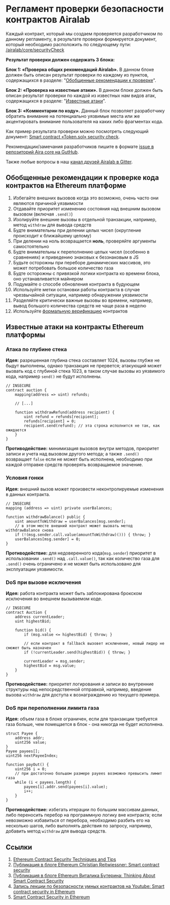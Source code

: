 # Регламент проверки безопасности контрактов Airalab

Каждый контракт, который мы создаем проверяется разработчиком по данному регламенту, в результате проверки формируется документ, который необходимо расположить по следующему пути: [/airalab/core/securityCheck](https://github.com/airalab/core/tree/master/securityCheck)

**Результат проверки должен содержать 3 блока:**

**Блок 1: «Проверка общих рекомендаций Airalab».** В данном блоке должен быть описан результат проверки по каждому из пунктов, содержащихся в разделе: "[Обобщенные рекомендации к проверке](#%D0%9E%D0%B1%D0%BE%D0%B1%D1%89%D0%B5%D0%BD%D0%BD%D1%8B%D0%B5-%D1%80%D0%B5%D0%BA%D0%BE%D0%BC%D0%B5%D0%BD%D0%B4%D0%B0%D1%86%D0%B8%D0%B8-%D0%BA-%D0%BF%D1%80%D0%BE%D0%B2%D0%B5%D1%80%D0%BA%D0%B5)".

**Блок 2: «Проверка на известные атаки».** В данном блоке должен быть описан результат проверки по каждой из известных нам видов атак, содержащихся в разделе: "[Известные атаки](#%D0%98%D0%B7%D0%B2%D0%B5%D1%81%D1%82%D0%BD%D1%8B%D0%B5-%D0%B0%D1%82%D0%B0%D0%BA%D0%B8)".

**Блок 3: «Комментарии по коду».** Данный блок позволяет разработчику обратить внимание на потенциально уязвимые места или же акцентировать внимание пользователя на каких либо фрагментах кода.

Как пример результата проверки можно посмотреть следующий документ: [Smart contract «Token.sol» security check](https://github.com/airalab/core/blob/master/securityCheck/token.md).

Рекомендации/замечания разработчиков пишите в формате [issue в репозиторий Aira core на GutHub](https://github.com/airalab/core/issues).

Также любые вопросы в наш [канал друзей Airalab в Gitter](https://gitter.im/airalab/friends).

## Обобщенные рекомендации к проверке кода контрактов на Ethereum платформе
1. Избегайте внешних вызовов когда это возможно, очень часто они являются причиной уязвимости
2. Отдавайте приоритет изменению состояния над внешним вызовом вызовом (включая `.send()`)
3. Изолируйте внешние вызовы в отдельной транзакции, например, метод `withdraw` для вывода средств
4. Будте внимательны при делении целых чисел (округление происходит к ближайшему целому)
5. При делении на ноль возвращается **ноль**, проверяйте аргументы самостоятельно
6. Будте внимательны к переполнению целых чисел (особенно в сравнениях) и приведению знаковых к беззнаковым в JS
7. Будьте осторожны при переборе динамических массивов, это может потребовать большое количество газа
8. Будте осторожны с привязкой логики контракта ко времени блока, оно устанавливается майнером
9. Подумайте о способе обновления контракта в будующем
10. Используйте метки остановки работы контракта в случае чрезвычайной ситуации, например обнаружении уязвимости
11. Разделяйте критически важные вызовы во времени, например, вывод большого количества средств не чаще раза в неделю
12. Используйте [формальную верификацию](https://gist.github.com/chriseth/c4a53f201cd17fc3dd5f8ddea2aa3ff9) контрактов

## Известные атаки на контракты Ethereum платформы
### Атака по глубине стека
**Идея:** разрешенная глубина стека составляет 1024, вызовы глубже не быдут выполнены, однако транзакция не прервется; атакующий может вызвать код с глубиной стека 1023, в таком случае вызовы из уязвимого кода, например `send()` не будут исполнены.

```
// INSECURE
contract auction {
    mapping(address => uint) refunds;

    // [...]

    function withdrawRefund(address recipient) {
        uint refund = refunds[recipient];
        refunds[recipient] = 0;
        recipient.send(refund); // эта строка исполнится не так, как ожидается
    }
}
```

**Противодействие:** минимизация вызовов внутри методов, приоритет записи и учета над вызовом другого метода; а также `.send()` возвращает `false` если не может быть исполнена, необходимо при каждой отправке средств проверять возвращаемое значение.

### Условия гонки
**Идея:** внешний вызов может произвести неконтролируемые изменения в данных контракта.

```
// INSECURE
mapping (address => uint) private userBalances;

function withdrawBalance() public {
    uint amountToWithdraw = userBalances[msg.sender];
    // в этом месте внешний контракт может вызвать метод withdrawBalance снова
    if (!(msg.sender.call.value(amountToWithdraw)())) { throw; }
    userBalances[msg.sender] = 0;
}
```

**Противодействие:** для недоверенного кода(`msg.sender`) приоритет в использовании `.send()` над `.call.value()`, так как количество газа для `.send()` очень ограничено и не может быть использовано для эксплуатации уязвимости.

### DoS при вызове исключения
**Идея:** работа контракта может быть заблокирована брокском исключения во внешнем вызываемом коде.

```
// INSECURE
contract Auction {
    address currentLeader;
    uint highestBid;

    function bid() {
        if (msg.value <= highestBid) { throw; }

        // если контракт в fallback вызовет исключение, новый лидер не сможет быть назначен
        if (!currentLeader.send(highestBid)) { throw; }

        currentLeader = msg.sender;
        highestBid = msg.value;
    }
}
```

**Противодействие:** приоритет логирования и записи во внутренние структуры над непосредственной отправкой, например, введение вызова `withdraw` для доступа к вознаграждению из текущего примера.

### DoS при переполнении лимита газа
**Идея:** объем газа в блоке ограничен, если для транзакции требуется газа больше, чем помещается в блок - она никогда не будет исполнена.

```
struct Payee {
    address addr;
    uint256 value;
}
Payee payees[];
uint256 nextPayeeIndex;

function payOut() {
    uint256 i = 0;
    // при достаточно большом размере payees возможно превысить лимит газа
    while (i < payees.length) {
        payees[i].addr.send(payees[i].value);
        i++;
    }
}
```
**Противодействие:** избегать итерации по большим массивам данных, либо переносить перебор на программную логику вне контракта; если невозможно избавиться от перебора, необходимо разбить его на несколько шагов, либо выполнять действия по запросу, например, добавить метод `withdraw` для вывода средств.

## Ссылки
1. [Ethereum Contract Security Techniques and Tips](https://github.com/ConsenSys/smart-contract-best-practices)
2. [Публикация в блоге Ethereum Christian Reitwiessner: Smart contract security](https://blog.ethereum.org/2016/06/10/smart-contract-security/)
3. [Публикация в блоге Ethereum Виталика Бутерина: Thinking About Smart Contract Security](https://blog.ethereum.org/2016/06/19/thinking-smart-contract-security/)
4. [Запись лекции по безопасности умных контрактов на Youtube: Smart contract security in Ethereum](https://www.youtube.com/watch?v=pv032ppbakA)
5. [Smart Contract Security in Ethereum](https://docs.google.com/presentation/d/1kS9mVOQNieloYByGQw3P-Yyup2BYE5tg7jOItMNnR0A/edit#slide=id.g15d26d8dbd_0_0)
